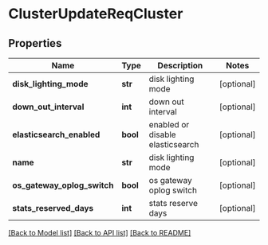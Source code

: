 # ClusterUpdateReqCluster

## Properties
Name | Type | Description | Notes
------------ | ------------- | ------------- | -------------
**disk_lighting_mode** | **str** | disk lighting mode | [optional] 
**down_out_interval** | **int** | down out interval | [optional] 
**elasticsearch_enabled** | **bool** | enabled or disable elasticsearch | [optional] 
**name** | **str** | disk lighting mode | [optional] 
**os_gateway_oplog_switch** | **bool** | os gateway oplog switch | [optional] 
**stats_reserved_days** | **int** | stats reserve days | [optional] 

[[Back to Model list]](../README.md#documentation-for-models) [[Back to API list]](../README.md#documentation-for-api-endpoints) [[Back to README]](../README.md)


